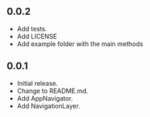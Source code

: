 
## 0.0.2
* Add tests.
* Add LICENSE
* Add example folder with the main methods

## 0.0.1
* Initial release.
* Change to README.md.
* Add AppNavigator.
* Add NavigationLayer.

